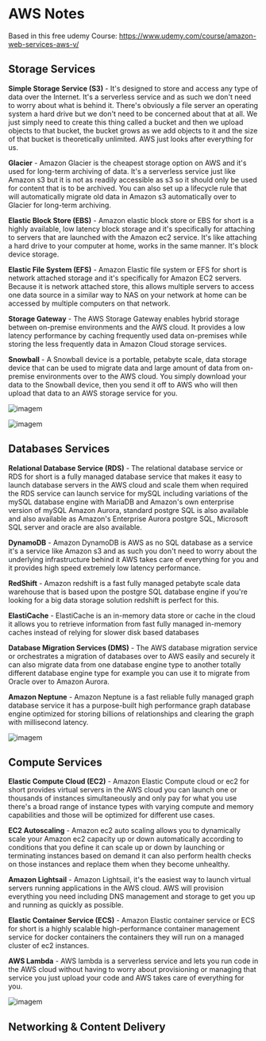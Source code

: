 # AWS Notes

Based in this free udemy Course: https://www.udemy.com/course/amazon-web-services-aws-v/ 

## Storage Services

**Simple Storage Service (S3)** - It's designed to store and access any type of data over the Internet. It's a serverless service and as such we don't need to worry about what is behind it. There's obviously a file server an operating system a hard drive but we don't need to be concerned about that at all. We just simply need to create this thing called a bucket and then we upload objects to that bucket, the bucket grows as we add objects to it and the size of that bucket is theoretically unlimited. AWS just looks after everything for us.

**Glacier** - Amazon Glacier is the cheapest storage option on AWS and it's used for long-term archiving of data. It's a serverless service just like Amazon s3 but it is not as readily accessible as s3 so it should only be used for content that is to be archived. You can also set up a lifecycle rule that will automatically migrate old data in Amazon s3 automatically over to Glacier for long-term archiving. 

**Elastic Block Store (EBS)** -  Amazon elastic block store or EBS for short is a highly available, low latency block storage and it's specifically for attaching to servers that are launched with the Amazon ec2 service. It's like attaching a hard drive to your computer at home, works in the same manner. It's block device storage.

**Elastic File System (EFS)** - Amazon Elastic file system or EFS for short is network attached storage and it's specifically for Amazon EC2 servers. Because it is network attached store, this allows multiple servers to access one data source in a similar way to NAS on your network at home can be accessed by multiple computers on that network.

**Storage Gateway** - The AWS Storage Gateway enables hybrid storage between on-premise environments and the AWS cloud. It provides a low latency performance by caching frequently used data on-premises while storing the less frequently data in Amazon Cloud storage services.

**Snowball** - A Snowball device is a portable, petabyte scale, data storage device that can be used to migrate data and large amount of data from on-premise environments over to the AWS cloud. You simply download your data to the Snowball device, then you send it off to AWS who will then upload that data to an AWS storage service for you.

![imagem](https://github.com/CodigoTodos/AWSNotes/assets/71842002/86f19dab-bf57-4064-b961-cd32a3730d37)

![imagem](https://github.com/CodigoTodos/AWSNotes/assets/71842002/bf4fdb0d-8060-41a9-ad6b-7835b043ce90)

## Databases Services

**Relational Database Service (RDS)** - The relational database service or RDS for short is a fully managed database service that makes it easy to launch database servers in the AWS cloud and scale them when required the RDS service can launch service for mySQL including variations of the mySQL database engine with MariaDB and Amazon's own enterprise version of mySQL Amazon Aurora, standard postgre SQL is also available and also available as Amazon's Enterprise Aurora postgre SQL, Microsoft SQL server and oracle are also available. 

**DynamoDB** - Amazon DynamoDB is AWS as no SQL database as a service it's a service  like Amazon s3 and as such you don't need to worry about the underlying infrastructure behind it AWS takes care of everything for you and it provides high speed extremely low latency performance.

**RedShift** - Amazon redshift is a fast fully managed petabyte scale data warehouse that is based upon the postgre SQL database engine if you're looking for a big data storage solution redshift is perfect for this. 

**ElastiCache** - ElastiCache is an in-memory data store or cache in the cloud it allows you to retrieve information from fast fully managed in-memory caches instead of relying for slower disk based databases 

**Database Migration Services (DMS)** - The AWS database migration service or orchestrates a migration of databases over to AWS easily and securely it can also migrate data from one database engine type to another totally different database engine type for example you can use it to migrate from Oracle over to Amazon Aurora.

**Amazon Neptune** - Amazon Neptune is a fast reliable fully managed graph database service it has a purpose-built high performance graph database engine optimized for storing billions of relationships and clearing the graph with millisecond latency.

![imagem](https://github.com/CodigoTodos/AWSNotes/assets/71842002/504b1f83-76fe-4415-8bd3-e25dac37dcce)

## Compute Services

**Elastic Compute Cloud (EC2)** - Amazon Elastic Compute cloud or ec2 for short provides virtual servers in the AWS cloud you can launch one or thousands of instances simultaneously and only pay for what you use there's a broad range of instance types with varying compute and memory capabilities and those will be optimized for different use cases.

**EC2 Autoscaling** - Amazon ec2 auto scaling allows you to dynamically scale your Amazon ec2 capacity up or down automatically according to conditions that you define it can scale up or down by launching or terminating instances based on demand it can also perform health checks on those instances and replace them when they become unhealthy. 

**Amazon Lightsail** - Amazon Lightsail, it's the easiest way to launch virtual servers running applications in the AWS cloud. AWS will provision everything you need including DNS management and storage to get you up and running as quickly as possible. 

**Elastic Container Service (ECS)** - Amazon Elastic container service or ECS for short is a highly scalable high-performance container management service for docker containers the containers they will run on a managed cluster of ec2 instances. 

**AWS Lambda** - AWS lambda is a serverless service and lets you run code in the AWS cloud without having to worry about provisioning or managing that service you just upload your code and AWS takes care of everything for you.

![imagem](https://github.com/CodigoTodos/AWSNotes/assets/71842002/f7ac0c56-2c07-4173-b8c1-552237eadace)

## Networking & Content Delivery







